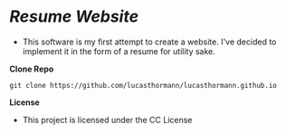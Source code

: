 # ***Resume Website***
* This software is my first attempt to create a website. I've decided to implement it in the form of a resume for utility sake.

**Clone Repo**
```
git clone https://github.com/lucasthormann/lucasthormann.github.io
```

**License**
* This project is licensed under the CC License
